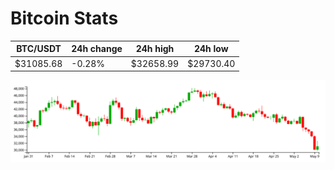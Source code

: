 # Bitcoin Stats

BTC/USDT|24h change|24h high|24h low|
|---|---|---|---|
|$31085.68|-0.28%|$32658.99|$29730.40|

<img src="./chart.svg">
